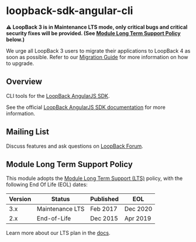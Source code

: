 # loopback-sdk-angular-cli

**⚠️ LoopBack 3 is in Maintenance LTS mode, only critical bugs and critical
security fixes will be provided. (See
[Module Long Term Support Policy](#module-long-term-support-policy) below.)**

We urge all LoopBack 3 users to migrate their applications to LoopBack 4 as
soon as possible. Refer to our
[Migration Guide](https://loopback.io/doc/en/lb4/migration-overview.html)
for more information on how to upgrade.

## Overview

CLI tools for the [LoopBack AngularJS SDK](https://github.com/strongloop/loopback-sdk-angular).

See the official [LoopBack AngularJS SDK documentation](https://loopback.io/doc/en/lb2/AngularJS-JavaScript-SDK.html)
for more information.

## Mailing List

Discuss features and ask questions on [LoopBack Forum](https://groups.google.com/forum/#!forum/loopbackjs).

## Module Long Term Support Policy

This module adopts the [Module Long Term Support (LTS)](http://github.com/CloudNativeJS/ModuleLTS) policy, with the following End Of Life (EOL) dates:

| Version | Status          | Published | EOL      |
| ------- | --------------- | --------- | -------- |
| 3.x     | Maintenance LTS | Feb 2017  | Dec 2020 |
| 2.x     | End-of-Life     | Dec 2015  | Apr 2019 |

Learn more about our LTS plan in the [docs](https://loopback.io/doc/en/contrib/Long-term-support.html).
